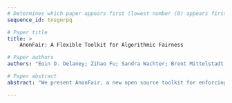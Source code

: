 ```yaml
--- 
# Determines which paper appears first (lowest number (0) appears first)
sequence_id: tnsgnrpq

# Paper title 
title: >
	AnonFair: A Flexible Toolkit for Algorithmic Fairness

# Paper authors 
authors: "Eoin D. Delaney; Zihao Fu; Sandra Wachter; Brent Mittelstadt; Chris Russell"

# Paper abstract 
abstract: "We present AnonFair, a new open source toolkit for enforcing algorithmic fairness. Compared to existing toolkits: (i) We support NLP and Computer Vision classification as well as standard tabular problems. (ii) We support enforcing fairness on validation data, making us robust to a wide-range of overfitting challenges. (iii) Our approach can optimize any measure that is a function of  True Positives, False Positive, False Negatives, and True Negatives. This makes it easily extendable, and much more expressive than existing toolkits. It supports 9/9 and 10/10 of the group metrics of two popular review papers. AnonFair is compatible with standard ML toolkits including sklearn, Autogluon and pytorch and is available online."

--- 
```

